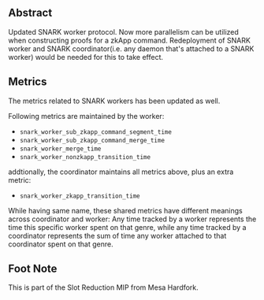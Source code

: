 ## Abstract
Updated SNARK worker protocol. Now more parallelism can be utilized when constructing proofs for a zkApp command. Redeployment of SNARK worker and SNARK coordinator(i.e. any daemon that's attached to a SNARK worker) would be needed for this to take effect. 

## Metrics
The metrics related to SNARK workers has been updated as well.

Following metrics are maintained by the worker:
- `snark_worker_sub_zkapp_command_segment_time`
- `snark_worker_sub_zkapp_command_merge_time`
- `snark_worker_merge_time`
- `snark_worker_nonzkapp_transition_time`

addtionally, the coordinator maintains all metrics above, plus an extra metric:
- `snark_worker_zkapp_transition_time`

While having same name, these shared metrics have different meanings across coordinator and worker: Any time tracked by a worker represents the time this specific worker spent on that genre, while any time tracked by a coordinator represents the sum of time any worker attached to that coordinator spent on that genre.

## Foot Note
This is part of the Slot Reduction MIP from Mesa Hardfork.
